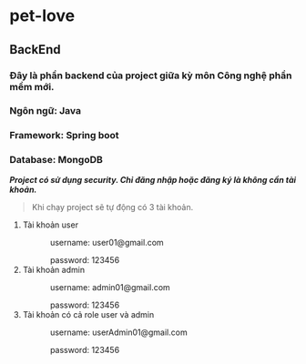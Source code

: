 # pet-love

## BackEnd

### Đây là phần backend của project giữa kỳ môn Công nghệ phần mềm mới.

### Ngôn ngữ: Java

### Framework: Spring boot

### Database: MongoDB

***Project có sử dụng security. Chỉ đăng nhập hoặc đăng ký là không cần tài khoản.***

> Khi chạy project sẽ tự động có 3 tài khoản.

<ol>
  <li>Tài khoản user
    <ol>
      <ul>username: user01@gmail.com </ul>
      <ul>password: 123456</ul>
    </ol>
  </li>
<li>Tài khoản admin
    <ol>
      <ul>username: admin01@gmail.com</ul>
      <ul>password: 123456</ul>
    </ol>
  </li>
<li>Tài khoản có cả role user và admin
    <ol>
      <ul>username: userAdmin01@gmail.com</ul>
      <ul>password: 123456</ul>
    </ol>
  </li>
</ol>